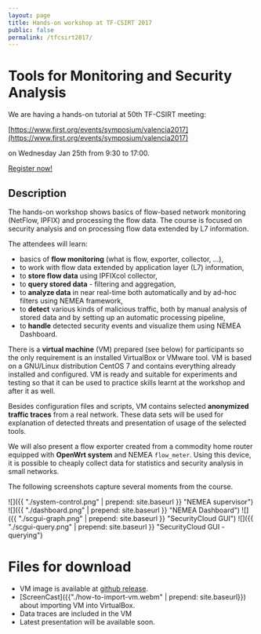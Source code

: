 ```yaml
---
layout: page
title: Hands-on workshop at TF-CSIRT 2017
public: false
permalink: /tfcsirt2017/
---
```


# Tools for Monitoring and Security Analysis

We are having a hands-on tutorial at 50th TF-CSIRT meeting:

[https://www.first.org/events/symposium/valencia2017](https://www.first.org/events/symposium/valencia2017)

on Wednesday Jan 25th from 9:30 to 17:00.

[Register now!](https://app.certain.com/profile/form/index.cfm?PKformID=0x2487766434e)

## Description

The hands-on workshop shows basics of flow-based network monitoring (NetFlow, IPFIX) and processing the flow data. The course is focused on security analysis and on processing flow data extended by L7 information.

The attendees will learn:

* basics of **flow monitoring** (what is flow, exporter, collector, ...),
* to work with flow data extended by application layer (L7) information,
* to **store flow data** using IPFIXcol collector,
* to **query stored data** - filtering and aggregation,
* to **analyze data** in near real-time both automatically and by ad-hoc filters using NEMEA framework,
* to **detect** various kinds of malicious traffic, both by manual analysis of stored data and by setting up an automatic processing pipeline,
* to **handle** detected security events and visualize them using NEMEA Dashboard.

There is a **virtual machine** (VM) prepared (see below) for participants so the only requirement is an installed  VirtualBox or VMware tool. VM is based on a GNU/Linux distribution CentOS 7 and contains everything already installed and configured. VM is ready and suitable for experiments and testing so that it can be used to practice skills learnt at the workshop and after it as well.

Besides configuration files and scripts, VM contains selected **anonymized traffic traces** from a real network. These data sets will be used for explanation of detected threats and presentation of usage of the selected tools.

We will also present a flow exporter created from a commodity home router equipped with **OpenWrt system** and NEMEA `flow_meter`. Using this device, it is possible to cheaply collect data for statistics and security analysis in small networks.

The following screenshots capture several moments from the course.

![]({{  "./system-control.png" | prepend: site.baseurl }} "NEMEA supervisor")
![]({{  "./dashboard.png" | prepend: site.baseurl }} "NEMEA Dashboard")
![]({{  "./scgui-graph.png" | prepend: site.baseurl }} "SecurityCloud GUI")
![]({{  "./scgui-query.png" | prepend: site.baseurl }} "SecurityCloud GUI - querying")


# Files for download


* VM image is available at [github release](https://github.com/CESNET/Nemea/releases/download/v2.3.2/tfcsirt-2017-vm.tar).
* [ScreenCast]({{"./how-to-import-vm.webm" | prepend: site.baseurl}}) about importing VM into VirtualBox.
* Data traces are included in the VM
* Latest presentation will be available soon.





